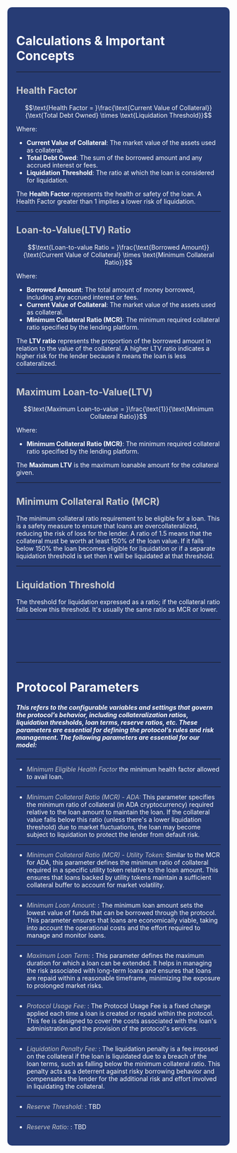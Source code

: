 <div style="background-color: #273c75; color: #ffffff; padding: 20px; border-radius: 10px;">

# **Calculations & Important Concepts**

---

## **<span style="color: #CCCCCC;">Health Factor</span>**

$$\text{Health Factor = }\frac{\text{Current Value of Collateral}}{\text{Total Debt Owned} \times \text{Liquidation Threshold}}$$

Where:

- **Current Value of Collateral**: The market value of the assets used as collateral.
- **Total Debt Owed**: The sum of the borrowed amount and any accrued interest or fees.
- **Liquidation Threshold**: The ratio at which the loan is considered for liquidation.

The **Health Factor** represents the health or safety of the loan. A Health Factor greater than 1 implies a lower risk of liquidation.

---

## **<span style="color: #CCCCCC;">Loan-to-Value(LTV) Ratio</span>** 


$$\text{Loan-to-value Ratio = }\frac{\text{Borrowed Amount}}{\text{Current Value of Collateral} \times \text{Minimum Collateral Ratio}}$$

Where:

- **Borrowed Amount**: The total amount of money borrowed, including any accrued interest or fees.
- **Current Value of Collateral**: The market value of the assets used as collateral.
- **Minimum Collateral Ratio (MCR)**: The minimum required collateral ratio specified by the lending platform.

The **LTV ratio** represents the proportion of the borrowed amount in relation to the value of the collateral. A higher LTV ratio indicates a higher risk for the lender because it means the loan is less collateralized.

---

## **<span style="color: #CCCCCC;">Maximum Loan-to-Value(LTV)</span>** 


$$\text{Maximum Loan-to-value = }\frac{\text{1}}{\text{Minimum Collateral Ratio}}$$

Where:
- **Minimum Collateral Ratio (MCR)**: The minimum required collateral ratio specified by the lending platform.

The **Maximum LTV** is the maximum loanable amount for the collateral given.

---

## **<span style="color: #CCCCCC;">Minimum Collateral Ratio (MCR)</span>** 

The minimum collateral ratio requirement to be eligible for a loan. This is a safety measure to ensure that loans are overcollateralized, reducing the risk of loss for the lender. A ratio of 1.5 means that the collateral must be worth at least 150% of the loan value. If it falls below 150% the loan becomes eligible for liquidation or if a separate liquidation threshold is set then it will be liquidated at that threshold.

---

## **<span style="color: #CCCCCC;">Liquidation Threshold</span>** 

The threshold for liquidation expressed as a ratio; if the collateral ratio falls below this threshold. It's usually the same ratio as MCR or lower.

---

<br>
<br>
<br>
<br>

---

# **Protocol Parameters**

##### This refers to the configurable variables and settings that govern the protocol’s behavior, including collateralization ratios, liquidation thresholds, loan terms, reserve ratios, etc. These parameters are essential for defining the protocol’s rules and risk management. The following parameters are essential for our model:
---

- *<span style="color: #CCCCCC;">Minimum Eligible Health Factor </span>* the minimum health factor allowed to avail loan.
---
- *<span style="color: #CCCCCC;">Minimum Collateral Ratio (MCR) - ADA: </span>* This parameter specifies the minimum ratio of collateral (in ADA cryptocurrency) required relative to the loan amount to maintain the loan. If the collateral value falls below this ratio (unless there's a lower liquidation threshold) due to market fluctuations, the loan may become subject to liquidation to protect the lender from default risk.
---
- *<span style="color: #CCCCCC;">Minimum Collateral Ratio (MCR) - Utility Token: </span>* Similar to the MCR for ADA, this parameter defines the minimum ratio of collateral required in a specific utility token relative to the loan amount. This ensures that loans backed by utility tokens maintain a sufficient collateral buffer to account for market volatility.
---
- *<span style="color: #CCCCCC;">Minimum Loan Amount: </span>*: The minimum loan amount sets the lowest value of funds that can be borrowed through the protocol. This parameter ensures that loans are economically viable, taking into account the operational costs and the effort required to manage and monitor loans.
---
- *<span style="color: #CCCCCC;">Maximum Loan Term: </span>*: This parameter defines the maximum duration for which a loan can be extended. It helps in managing the risk associated with long-term loans and ensures that loans are repaid within a reasonable timeframe, minimizing the exposure to prolonged market risks.
---
- *<span style="color: #CCCCCC;">Protocol Usage Fee: </span>*: The Protocol Usage Fee is a fixed charge applied each time a loan is created or repaid within the protocol. This fee is designed to cover the costs associated with the loan's administration and the provision of the protocol's services.
---
- *<span style="color: #CCCCCC;">Liquidation Penalty Fee: </span>*: The liquidation penalty is a fee imposed on the collateral if the loan is liquidated due to a breach of the loan terms, such as falling below the minimum collateral ratio. This penalty acts as a deterrent against risky borrowing behavior and compensates the lender for the additional risk and effort involved in liquidating the collateral.
---
- *<span style="color: #CCCCCC;">Reserve Threshold: </span>*: TBD
---
- *<span style="color: #CCCCCC;">Reserve Ratio: </span>*: TBD
</div>